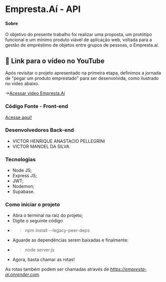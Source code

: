 # Empresta.Aí - API


#### Sobre
O objetivo do presente trabalho foi realizar uma proposta, um protótipo funcional e um mínimo produto viável de aplicação web, voltada para a gestão de empréstimo de objetos entre grupos de pessoas, o Empresta.aí.

## 🔗 Link para o vídeo no YouTube

Após revisitar o projeto apresentado na primeira etapa, definimos a jornada de "pegar um produto emprestado" para ser desenvolvida, como ilustrado no vídeo abaixo.

->[Acessar vídeo Empresta.Aí](https://youtu.be/RFCeJtx27cg?si=joH2STA5gMSeb95g/)


### Código Fonte - Front-end
[Acesse aqui!](https://github.com/mtavidal/projeto-integrador-grupo03)

### Desenvolvedores Back-end
- VICTOR HENRIQUE ANASTACIO PELLEGRINI
- VICTOR MANOEL DA SILVA

### Tecnologias
- Node JS;
- Express JS;
- JWT;
- Nodemon;
- Supabase.

### Como iniciar o projeto
 - Abra o terminal na raiz do projeto;
 - Digite o seguinte código
 - > npm install --legacy-peer-deps
 - Aguarde as dependências serem baixadas e finalmente:
 - > node server.js
 - Agora, basta chamar as rotas!

As rotas também podem ser chamadas através de *https://empresta-ai.onrender.com*.
